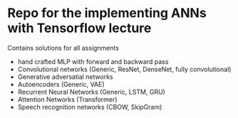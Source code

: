 # Repo for the implementing ANNs with Tensorflow lecture

Contains solutions for all assignments

- hand crafted MLP with forward and backward pass
- Convolutional networks (Generic, ResNet, DenseNet, fully convolutional)
- Generative adversatial networks
- Autoencoders (Generic, VAE)
- Recurrent Neural Networks (Generic, LSTM, GRU)
- Attention Networks (Transformer)
- Speech recognition networks (CBOW, SkipGram)


